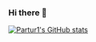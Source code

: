 ### Hi there 👋

[![Partur1's GitHub stats](https://github-readme-stats.vercel.app/api?username=Partur-dev&show_icons=true&theme=material-palenight)](https://github.com/anuraghazra/github-readme-stats)

<!--
**Partur1/Partur1** is a ✨ _special_ ✨ repository because its `README.md` (this file) appears on your GitHub profile.

Here are some ideas to get you started:

- 🔭 I’m currently working on ...
- 🌱 I’m currently learning ...
- 👯 I’m looking to collaborate on ...
- 🤔 I’m looking for help with ...
- 💬 Ask me about ...
- 📫 How to reach me: ...
- 😄 Pronouns: ...
- ⚡ Fun fact: ...
-->
